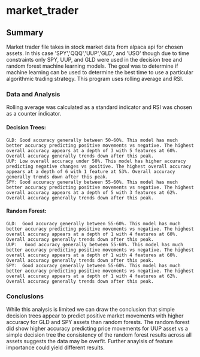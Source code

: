 # market_trader
## Summary
Market trader file takes in stock market data from alpaca api for chosen assets. In this case 'SPY','QQQ','UUP','GLD', and 'USO' though due to time constraints only SPY, UUP, and GLD were used in the decision tree and random forest machine learning models. The goal was to determine if machine learning can be used to determine the best time to use a particular algorithmic trading strategy. This program uses rolling average and RSI. 

### Data and Analysis
Rolling average was calculated as a standard indicator and RSI was chosen as a counter indicator. 
#### Decision Trees:
	GLD: Good accuracy generally between 50-60%. This model has much better accuracy predicting positive movements vs negative. The highest overall accuracy appears at a depth of 3 with 5 features at 60%. Overall accuracy generally trends down after this peak.
	UUP: Low overall accuracy under 50%. This model has higher accuracy predicting negative changes vs positive. The highest overall accuracy appears at a depth of 6 with 1 feature at 53%. Overall accuracy generally trends down after this peak.
	SPY: Good accuracy generally between 55-60%. This model has much better accuracy predicting positive movements vs negative. The highest overall accuracy appears at a depth of 5 with 3 features at 62%. Overall accuracy generally trends down after this peak.

#### Random Forest:
	GLD:  Good accuracy generally between 55-60%. This model has much better accuracy predicting positive movements vs negative. The highest overall accuracy appears at a depth of 1 with 4 features at 60%. Overall accuracy generally trends down after this peak.
	UUP:   Good accuracy generally between 55-60%. This model has much better accuracy predicting positive movements vs negative. The highest overall accuracy appears at a depth of 1 with 4 features at 60%. Overall accuracy generally trends down after this peak.
	SPY:  Good accuracy generally between 55-60%. This model has much better accuracy predicting positive movements vs negative. The highest overall accuracy appears at a depth of 1 with 4 features at 62%. Overall accuracy generally trends down after this peak.
	
### Conclusions
While this analysis is limited we can draw the conclusion that simple decision trees appear to predict positive market movements with higher accuracy for GLD and SPY assets than random forests. The random forest did show higher accuracy predicting price movements for UUP asset vs a simple decision tree the consistency of the random forest results across all assets suggests the data may be overfit. Further anaylsis of feature importance could yield different results. 

